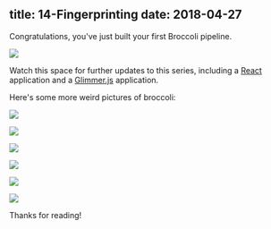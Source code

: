 title: 14-Fingerprinting
date: 2018-04-27
---

Congratulations, you've just built your first Broccoli pipeline. 

![](https://cdn.drawception.com/images/panels/2017/7-1/8nMySD2xOC-8.png)

Watch this space for further updates to this series, including a [React](https://reactjs.org/) application and a
[Glimmer.js](https://glimmerjs.com/) application.

Here's some more weird pictures of broccoli:

![](https://rlv.zcache.com/happy_green_broccoli_party_time_paper_cup-rc62cedc39e944418bb5839bd2a50152b_6xt6u_540.jpg?rlvnet=1)

![](https://i.pinimg.com/736x/73/3a/2c/733a2c06724e57a9b96239c6fd9a4c2f--party-tables-party-trays.jpg)

![](https://i.pinimg.com/originals/9f/c0/41/9fc041b5f6d5098ecaf01aab7e49f118.jpg)

![](https://cdn.drawception.com/images/panels/2017/7-1/8nMySD2xOC-6.png)

![](https://static.boredpanda.com/blog/wp-content/uploads/2011/09/pod0039-broccoli-house.jpg)

![](http://static1.squarespace.com/static/546a5b63e4b02520b1065879/596f3ecce3df289cfa5b175e/57dae900ebbd1a233e1b42eb/1500465145030/broccoli+%28457x640%29.jpg?format=1000w)

Thanks for reading!
